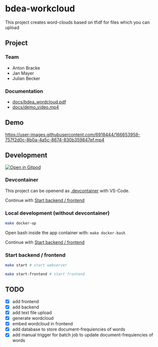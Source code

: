 # bdea-workcloud

This project creates word-clouds based on tfidf for files which you can upload

## Project

### Team

* Anton Bracke
* Jan Mayer
* Julian Becker

### Documentation

- [docs/bdea_wordcloud.pdf](docs/bdea_wordcloud.pdf)
- [docs/demo_video.mp4](docs/demo_video.mp4)

## Demo

https://user-images.githubusercontent.com/6918444/166653958-757f2d0c-8b0a-4a5c-8674-830b359847ef.mp4

## Development

[![Open in Gitpod](https://gitpod.io/button/open-in-gitpod.svg)](https://gitpod.io/#https://github.com/anbraten/bdea-wordcloud)

### Devcontainer

This project can be openend as [.devcontainer](https://code.visualstudio.com/docs/remote/containers) with VS-Code.

Continue with [Start backend / frontend](#start-backend--frontend)

### Local development (without devcontainer)

```bash
make docker-up
```

Open bash inside the app container with: `make docker-bash`

Continue with [Start backend / frontend](#start-backend--frontend)

### Start backend / frontend

```bash
make start # start webserver

make start-frontend # start frontend
```

## TODO
- [x] add frontend
- [x] add backend
- [x] add text file upload
- [x] generate wordcloud
- [x] embed wordcloud in frontend
- [x] add database to store document-frequiencies of words
- [x] add manual trigger for batch job to update document-frequiencies of words

